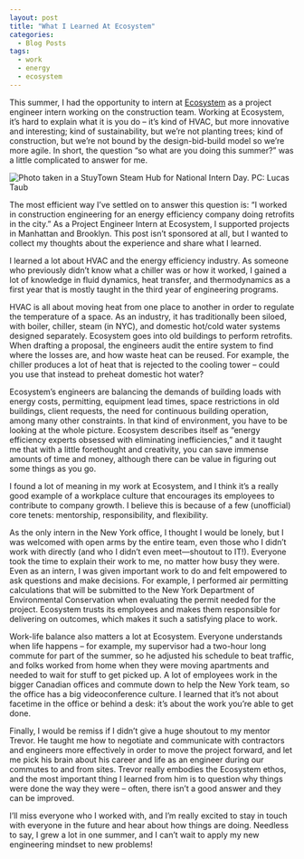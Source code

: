 ```yaml
---
layout: post
title: "What I Learned At Ecosystem"
categories:
  - Blog Posts
tags:
  - work
  - energy
  - ecosystem  
---
```


This summer, I had the opportunity to intern at [Ecosystem](https://ecosystem-energy.com/) as a project engineer intern working on the construction team. Working at Ecosystem, it’s hard to explain what it is you do – it’s kind of HVAC, but more innovative and interesting; kind of sustainability, but we’re not planting trees; kind of construction, but we’re not bound by the design-bid-build model so we’re more agile. In short, the question “so what are you doing this summer?” was a little complicated to answer for me.

<img src="https://drive.google.com/file/d/1KRh-GdKs6-kTgAiSApp147RGCgAwLjJS/view?usp=sharing" alt="Photo taken in a StuyTown Steam Hub for National Intern Day. PC: Lucas Taub">

The most efficient way I’ve settled on to answer this question is: “I worked in construction engineering for an energy efficiency company doing retrofits in the city.” As a Project Engineer Intern at Ecosystem, I supported projects in Manhattan and Brooklyn. This post isn’t sponsored at all, but I wanted to collect my thoughts about the experience and share what I learned.

I learned a lot about HVAC and the energy efficiency industry. As someone who previously didn’t know what a chiller was or how it worked, I gained a lot of knowledge in fluid dynamics, heat transfer, and thermodynamics as a first year that is mostly taught in the third year of engineering programs.

HVAC is all about moving heat from one place to another in order to regulate the temperature of a space. As an industry, it has traditionally been siloed, with boiler, chiller, steam (in NYC), and domestic hot/cold water systems designed separately. Ecosystem goes into old buildings to perform retrofits. When drafting a proposal, the engineers audit the entire system to find where the losses are, and how waste heat can be reused. For example, the chiller produces a lot of heat that is rejected to the cooling tower – could you use that instead to preheat domestic hot water? 

Ecosystem’s engineers are balancing the demands of building loads with energy costs, permitting, equipment lead times, space restrictions in old buildings, client requests, the need for continuous building operation, among many other constraints. In that kind of environment, you have to be looking at the whole picture. Ecosystem describes itself as “energy efficiency experts obsessed with eliminating inefficiencies,” and it taught me that with a little forethought and creativity, you can save immense amounts of time and money, although there can be value in figuring out some things as you go.

I found a lot of meaning in my work at Ecosystem, and I think it’s a really good example of a workplace culture that encourages its employees to contribute to company growth. I believe this is because of a few (unofficial) core tenets: mentorship, responsibility, and flexibility.

As the only intern in the New York office, I thought I would be lonely, but I was welcomed with open arms by the entire team, even those who I didn’t work with directly (and who I didn’t even meet—shoutout to IT!). Everyone took the time to explain their work to me, no matter how busy they were. Even as an intern, I was given important work to do and felt empowered to ask questions and make decisions. For example, I performed air permitting calculations that will be submitted to the New York Department of Environmental Conservation when evaluating the permit needed for the project. Ecosystem trusts its employees and makes them responsible for delivering on outcomes, which makes it such a satisfying place to work.

Work-life balance also matters a lot at Ecosystem. Everyone understands when life happens – for example, my supervisor had a two-hour long commute for part of the summer, so he adjusted his schedule to beat traffic, and folks worked from home when they were moving apartments and needed to wait for stuff to get picked up. A lot of employees work in the bigger Canadian offices and commute down to help the New York team, so the office has a big videoconference culture. I learned that it’s not about facetime in the office or behind a desk: it’s about the work you’re able to get done.

Finally, I would be remiss if I didn’t give a huge shoutout to my mentor Trevor. He taught me how to negotiate and communicate with contractors and engineers more effectively in order to move the project forward, and let me pick his brain about his career and life as an engineer during our commutes to and from sites. Trevor really embodies the Ecosystem ethos, and the most important thing I learned from him is to question why things were done the way they were – often, there isn’t a good answer and they can be improved.

I’ll miss everyone who I worked with, and I’m really excited to stay in touch with everyone in the future and hear about how things are doing. Needless to say, I grew a lot in one summer, and I can’t wait to apply my new engineering mindset to new problems!
